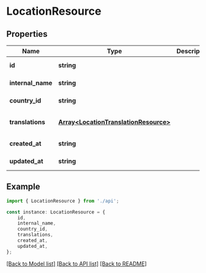# LocationResource


## Properties

Name | Type | Description | Notes
------------ | ------------- | ------------- | -------------
**id** | **string** |  | [default to undefined]
**internal_name** | **string** |  | [default to undefined]
**country_id** | **string** |  | [default to undefined]
**translations** | [**Array&lt;LocationTranslationResource&gt;**](LocationTranslationResource.md) |  | [optional] [default to undefined]
**created_at** | **string** |  | [default to undefined]
**updated_at** | **string** |  | [default to undefined]

## Example

```typescript
import { LocationResource } from './api';

const instance: LocationResource = {
    id,
    internal_name,
    country_id,
    translations,
    created_at,
    updated_at,
};
```

[[Back to Model list]](../README.md#documentation-for-models) [[Back to API list]](../README.md#documentation-for-api-endpoints) [[Back to README]](../README.md)
